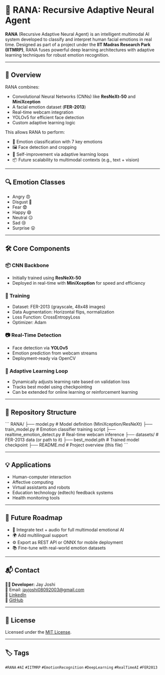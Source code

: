 
# 🤖 RANA: Recursive Adaptive Neural Agent

**RANA** (Recursive Adaptive Neural Agent) is an intelligent multimodal AI system developed to classify and interpret human facial emotions in real time. Designed as part of a project under the **IIT Madras Research Park (IITMRP)**, RANA fuses powerful deep learning architectures with adaptive learning techniques for robust emotion recognition.

---

## 🚀 Overview

RANA combines:
- Convolutional Neural Networks (CNNs) like **ResNeXt-50** and **MiniXception**
- A facial emotion dataset (**FER-2013**)
- Real-time webcam integration
- YOLOv5 for efficient face detection
- Custom adaptive learning logic

This allows RANA to perform:
- 🎯 Emotion classification with 7 key emotions
- 🖼️ Face detection and cropping
- 🔁 Self-improvement via adaptive learning loops
- 📦 Future scalability to multimodal contexts (e.g., text + vision)

---

## 🔍 Emotion Classes

- Angry 😠  
- Disgust 🤢  
- Fear 😨  
- Happy 😄  
- Neutral 😐  
- Sad 😢  
- Surprise 😲  

---

## 🛠️ Core Components

### 📦 CNN Backbone  
- Initially trained using **ResNeXt-50**
- Deployed in real-time with **MiniXception** for speed and efficiency

### 🎯 Training  
- Dataset: FER-2013 (grayscale, 48x48 images)
- Data Augmentation: Horizontal flips, normalization
- Loss Function: CrossEntropyLoss  
- Optimizer: Adam  

### 📷 Real-Time Detection  
- Face detection via **YOLOv5**
- Emotion prediction from webcam streams
- Deployment-ready via OpenCV

### 🧠 Adaptive Learning Loop  
- Dynamically adjusts learning rate based on validation loss
- Tracks best model using checkpointing
- Can be extended for online learning or reinforcement learning

---

## 📁 Repository Structure

\`\`\`
RANA/
├── model.py                  # Model definition (MiniXception/ResNeXt)
├── train_model.py            # Emotion classifier training script
├── realtime_emotion_detect.py # Real-time webcam inference
├── datasets/                 # FER-2013 data (or path to it)
├── best_model.pth            # Trained model checkpoint
├── README.md                 # Project overview (this file)
\`\`\`

---

## 💡 Applications

- Human-computer interaction  
- Affective computing  
- Virtual assistants and robots  
- Education technology (edtech) feedback systems  
- Health monitoring tools

---

## 🧩 Future Roadmap

- 🧠 Integrate text + audio for full multimodal emotional AI  
- 🌍 Add multilingual support  
- ⚙️ Export as REST API or ONNX for mobile deployment  
- 📚 Fine-tune with real-world emotion datasets

---

## 📬 Contact

**👨‍💻 Developer:** Jay Joshi  
📧 Email: jayjoshi08092003@gmail.com  
🔗 [LinkedIn](https://www.linkedin.com/in/jayjoshi08092003)  
🔗 [GitHub](https://github.com/Jayjoshi08092003)

---

## 📄 License

Licensed under the [MIT License](LICENSE).

---

## 🏷️ Tags

`#RANA` `#AI` `#IITMRP` `#EmotionRecognition` `#DeepLearning` `#RealTimeAI` `#FER2013`

